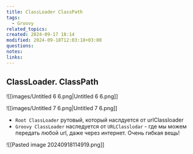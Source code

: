 ```yaml
---
title: ClassLoader ClassPath
tags:
  - Groovy
related_topics: 
created: 2024-09-17 18:14
modified: 2024-09-18T12:03:18+03:00
questions: 
notes: 
links: 
---
```


## ClassLoader. ClassPath

![[images/Untitled 6 6.png|Untitled 6 6.png]]

![[images/Untitled 7 6.png|Untitled 7 6.png]]

- `Root ClassLoader` рутовый, который наслдуется от urlClassloader
- `Groovy ClassLoader` наследуется от `URLClasslodar` - где мы можем передать любой url, даже через интернет. Очень гибкая вещь!


![[Pasted image 20240918114919.png]]
